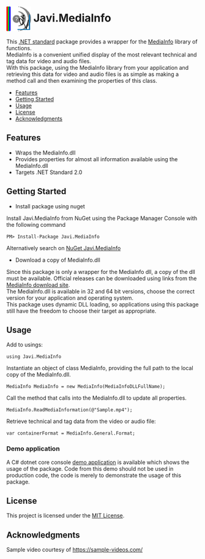 # <img align="center" src="./PackageIcon.png">  Javi.MediaInfo

This [.NET standard](https://docs.microsoft.com/en-us/dotnet/standard/net-standard) package 
provides a wrapper for the [MediaInfo](https://mediaarea.net/en/MediaInfo) library of functions.<br>
MediaInfo is a convenient unified display of the most relevant technical and tag data for video and audio files.<br>
With this package, using the MediaInfo library from your application and retrieving this data for video and audio files 
is as simple as making a method call and then examining the properties of this class.<br>

- [Features](#features)
- [Getting Started](#getting-started)
- [Usage](#usage)
- [License](#license)
- [Acknowledgments](#acknowledgments)

## Features
- Wraps the MediaInfo.dll 
- Provides properties for almost all information available using the MediaInfo.dll
- Targets .NET Standard 2.0
    
## Getting Started

- Install package using nuget

Install Javi.MediaInfo from NuGet using the Package Manager Console with the following command

    PM> Install-Package Javi.MediaInfo

Alternatively search on [NuGet Javi.MediaInfo](https://www.nuget.org/packages/Javi.MediaInfo)

- Download a copy of MediaInfo.dll

Since this package is only a wrapper for the MediaInfo dll, a copy of the dll must be available. Official releases can
be downloaded using links from the [MediaInfo download site](https://mediaarea.net/en/MediaInfo/Download).<br>
The MediaInfo.dll is available in 32 and 64 bit versions, choose the correct version for your application and operating system.<br>
This package uses dynamic DLL loading, so applications using this package still have the freedom to choose their target as appropriate.

## Usage

Add to usings:

    using Javi.MediaInfo

Instantiate an object of class MediaInfo, providing the full path to the local copy of the MediaInfo.dll.

    MediaInfo MediaInfo = new MediaInfo(MediaInfoDLLFullName);

Call the method that calls into the MediaInfo.dll to update all properties.

    MediaInfo.ReadMediaInformation(@"Sample.mp4");

Retrieve technical and tag data from the video or audio file:

    var containerFormat = MediaInfo.General.Format;

### Demo application

A C# dotnet core console [demo application](https://github.com/jacovis/Javi.MediaInfo/tree/master/Demo) is available which shows the usage of the package. 
Code from this demo should not be used in production code, the code is merely to demonstrate the usage of this package.
    
## License

This project is licensed under the [MIT License](https://github.com/jacovis/Javi.MediaInfo/blob/master/LICENSE.md).

## Acknowledgments

Sample video courtesy of https://sample-videos.com/
